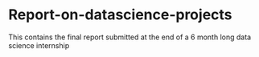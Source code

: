 # Report-on-datascience-projects
This contains the final report submitted at the end of a 6 month long data science internship
